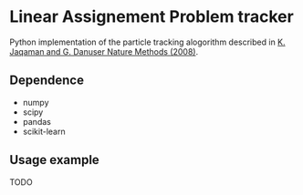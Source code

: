 Linear Assignement Problem tracker
==================================

Python implementation of the particle tracking alogorithm described in
[K. Jaqaman and G. Danuser Nature Methods (2008)](http://www.nature.com/nmeth/journal/v5/n8/full/nmeth.1237.html).

Dependence
----------

- numpy
- scipy
- pandas
- scikit-learn

Usage example
--------------

TODO